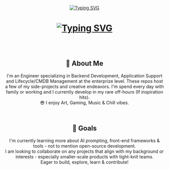 <!DOCTYPE html>
<html>
<head>
  <link rel="stylesheet" href="readmestyle.css"> 
</head>
<body>
  <div align="center"> 
    <p>
      <a href="https://git.io/typing-svg"><img src="https://readme-typing-svg.herokuapp.com?font=Fira+Code&color=006622&background=000000&pause=1&multiline=true&duration=300&repeat=false&random=false&width=500&height=175&lines=f+=+open('README.md');with+open('README.md',+'r')+as+file:;file_contents+=+f.read();print(file_contents);f.close()" alt="Typing SVG" /></a>
    </p>
    <h1>
      <a href="https://git.io/typing-svg"><img src="https://readme-typing-svg.herokuapp.com?font=Fira+Code&delay=2000&size=40&color=2457AD&center=true&vCenter=true&pause=300&duration=3000&random=false&width=1000&height=100&lines=Hello+World!;Thanks+for+checking+out+my+Github!;Take+a+look+around+👀;All+feedback+is+welcomed!" alt="Typing SVG" /></a>
    </h1>
    <br>
    <br>
  </div>
  <div class="float-container">
    <div class="float-child">
      <div align="center">
      <h2>🚀 About Me</h2>
        <p>I'm an Engineer specializing in Backend Development, Application Support and Lifecycle/CMDB Management at the enterprize level. These repos host a few of my side-projects and creative endeavors. I'm spend every day with family or working and I currently develop in my rare off-hours (If inspiration hits). <br>😎 I enjoy Art, Gaming, Music & Chill vibes.</p>
      <br>
      </div>
    </div>
    <div class="float-child">
      <div align="center">
      <h2>🎯 Goals</h2>
        <p>I'm currently learning more about AI prompting, front-end frameworks & tools - not to mention open-source development.
          <br> 
          I am looking to collaborate on any projects that align with my background or interests - especially smaller-scale products with tight-knit teams.
          <br>
          Eager to build, explore, learn & contribute!
        </p>
      </div>
    </div>
  </div>
</body>
</html>
<!--
**jShy-Dev/jShy-Dev** is a ✨ _special_ ✨ repository because its `README.md` (this file) appears on your GitHub profile.

Here are some ideas to get you started:

- 🔭 I’m currently working on ...
- 🌱 I’m currently learning ...
- 👯 I’m looking to collaborate on ...
- 🤔 I’m looking for help with ...
- 💬 Ask me about ...
- 📫 How to reach me: ...
- 😄 Pronouns: ...
- ⚡ Fun fact: ...
-->
